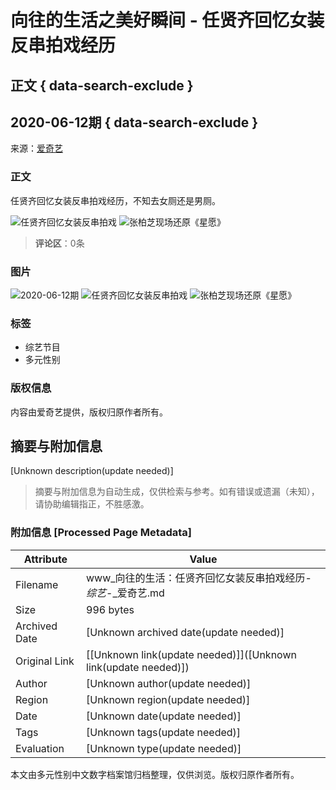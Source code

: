 # 向往的生活之美好瞬间 - 任贤齐回忆女装反串拍戏经历

## 正文 { data-search-exclude }


## 2020-06-12期 { data-search-exclude }

来源：[爱奇艺](https://iqiyi.com/a_19rrhlpth5.html)

### 正文

任贤齐回忆女装反串拍戏经历，不知去女厕还是男厕。

![任贤齐回忆女装反串拍戏](//www.iqiyipic.com/lequ/20220727/4a7cfd6ca50a42f280aab45f9bb637f9.png)
![张柏芝现场还原《星愿》](//www.iqiyipic.com/lequ/20220727/e66106a048c44826bbd6d260b316e5bb.png)

> **评论区**：0条

### 图片

![2020-06-12期](https://pic0.iqiyipic.com/image/20200612/b5/94/v_149707748_m_601_160_90.jpg)
![任贤齐回忆女装反串拍戏](https://pic7.iqiyipic.com/image/20200612/47/18/v_149707862_m_601_160_90.jpg)
![张柏芝现场还原《星愿》](https://pic3.iqiyipic.com/image/20200612/c2/89/v_149708010_m_601_160_90.jpg)

### 标签
- 综艺节目
- 多元性别

### 版权信息
内容由爱奇艺提供，版权归原作者所有。
<!-- tcd_original_link https://www.iqiyi.com/v_19rxmk7g0s.html -->


## 摘要与附加信息

<!-- tcd_abstract -->
[Unknown description(update needed)]
<!-- tcd_abstract_end -->

> 摘要与附加信息为自动生成，仅供检索与参考。如有错误或遗漏（未知），请协助编辑指正，不胜感激。

### 附加信息 [Processed Page Metadata]

| Attribute       | Value                                  |
|-----------------|----------------------------------------|
| Filename        | www_向往的生活：任贤齐回忆女装反串拍戏经历-_综艺_-_爱奇艺.md                             |
| Size            | 996 bytes                           |
| Archived Date   | [Unknown archived date(update needed)]                             |
| Original Link   | [[Unknown link(update needed)]]([Unknown link(update needed)])                       |
| Author          | [Unknown author(update needed)]                               |
| Region          | [Unknown region(update needed)]                               |
| Date            | [Unknown date(update needed)]                                 |
| Tags            | [Unknown tags(update needed)]                                 |
| Evaluation            | [Unknown type(update needed)]                                 |
<!-- tcd_table_end -->

本文由多元性别中文数字档案馆归档整理，仅供浏览。版权归原作者所有。

